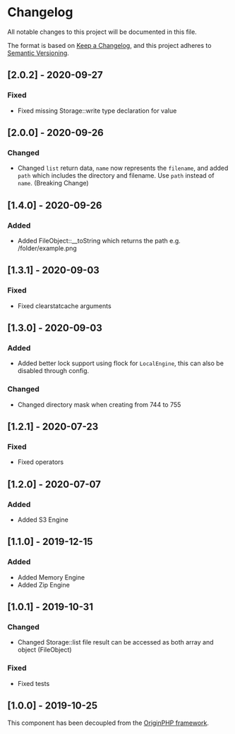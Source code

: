 # Changelog

All notable changes to this project will be documented in this file.

The format is based on [Keep a Changelog](https://keepachangelog.com/en/1.0.0/),
and this project adheres to [Semantic Versioning](https://semver.org/spec/v2.0.0.html).

## [2.0.2]  - 2020-09-27

### Fixed

- Fixed missing Storage::write type declaration for value

## [2.0.0] - 2020-09-26

### Changed

- Changed `list` return data, `name` now represents the `filename`, and added `path` which includes the directory and filename. Use `path` instead of `name`. (Breaking Change)

## [1.4.0] - 2020-09-26

### Added

- Added FileObject::__toString which returns the path e.g. /folder/example.png

## [1.3.1] - 2020-09-03

### Fixed

- Fixed clearstatcache arguments

## [1.3.0] - 2020-09-03

### Added

- Added better lock support using flock for `LocalEngine`, this can also be disabled through config.

### Changed

- Changed directory mask when creating from 744 to 755

## [1.2.1] - 2020-07-23

### Fixed

- Fixed operators

## [1.2.0] - 2020-07-07

### Added

- Added S3 Engine

## [1.1.0] - 2019-12-15

### Added

- Added Memory Engine
- Added Zip Engine

## [1.0.1] - 2019-10-31

### Changed

- Changed Storage::list file result can be accessed as both array and object (FileObject)

### Fixed

- Fixed tests

## [1.0.0] - 2019-10-25

This component has been decoupled from the [OriginPHP framework](https://www.originphp.com/).